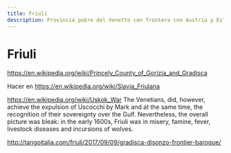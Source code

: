 ```yaml
---
title: Friuli
description: Provincia pobre del Venetto con frontera con Austria y Eslovenia
---
```


# Friuli

https://en.wikipedia.org/wiki/Princely_County_of_Gorizia_and_Gradisca

Hacer en https://en.wikipedia.org/wiki/Slavia_Friulana


https://en.wikipedia.org/wiki/Uskok_War
The Venetians, did, however, achieve the expulsion of Uscocchi by Mark and at the same time, the recognition of their sovereignty over the Gulf. Nevertheless, the overall picture was bleak: in the early 1600s, Friuli was in misery, famine, fever, livestock diseases and incursions of wolves.


http://tangoitalia.com/friuli/2017/09/09/gradisca-disonzo-frontier-baroque/
